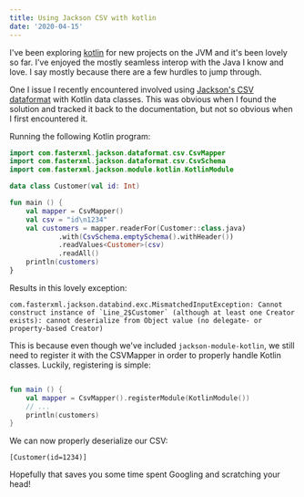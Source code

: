 ```yaml
---
title: Using Jackson CSV with kotlin
date: '2020-04-15'
---
```


I've been exploring [kotlin](https://kotlinlang.org/) for new projects on the JVM and it's been lovely so far. I've enjoyed the mostly seamless interop with the Java I know and love. I say mostly because there are a few hurdles to jump through.

One I issue I recently encountered involved using [Jackson's CSV dataformat](https://github.com/FasterXML/jackson-dataformats-text/tree/master/csv) with Kotlin data classes. This was obvious when I found the solution and tracked it back to the documentation, but not so obvious when I first encountered it.

Running the following Kotlin program:

```kotlin
import com.fasterxml.jackson.dataformat.csv.CsvMapper
import com.fasterxml.jackson.dataformat.csv.CsvSchema
import com.fasterxml.jackson.module.kotlin.KotlinModule

data class Customer(val id: Int)

fun main () {
    val mapper = CsvMapper()
    val csv = "id\n1234"
    val customers = mapper.readerFor(Customer::class.java)
            .with(CsvSchema.emptySchema().withHeader())
            .readValues<Customer>(csv)
            .readAll()
    println(customers)
}
```

Results in this lovely exception:

```
com.fasterxml.jackson.databind.exc.MismatchedInputException: Cannot construct instance of `Line_2$Customer` (although at least one Creator exists): cannot deserialize from Object value (no delegate- or property-based Creator)
```

This is because even though we've included `jackson-module-kotlin`, we still need to register it with the CSVMapper in order to properly handle Kotlin classes. Luckily, registering is simple:

```kotlin

fun main () {
    val mapper = CsvMapper().registerModule(KotlinModule())
    // ...
    println(customers)
}
```

We can now properly deserialize our CSV:

```
[Customer(id=1234)]
```

Hopefully that saves you some time spent Googling and scratching your head!
